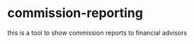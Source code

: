 commission-reporting
====================

this is a tool to show commission reports to financial advisors
